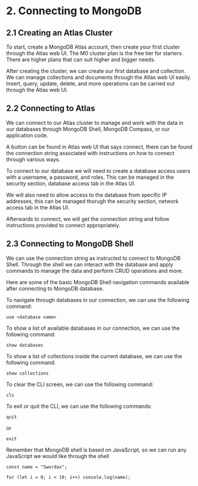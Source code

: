 # 2. Connecting to MongoDB

## 2.1 Creating an Atlas Cluster

To start, create a MongoDB Atlas account, then create your first cluster through the Atlas web UI. The M0 cluster plan is the free tier for starters. There are higher plans that can suit higher and bigger needs.

After creating the cluster, we can create our first database and collection. We can manage collections and documents through the Atlas web UI easily. Insert, query, update, delete, and more operations can be carried out through the Atlas web UI.

## 2.2 Connecting to Atlas

We can connect to our Atlas cluster to manage and work with the data in our databases through MongoDB Shell, MongoDB Compass, or our application code.

A button can be found in Atlas web UI that says connect, there can be found the connection string associated with instructions on how to connect through various ways.

To connect to our database we will need to create a database access users with a username, a password, and roles. This can be managed in the security section, database access tab in the Atlas UI.

We will also need to allow access to the database from specific IP addresses, this can be managed thorugh the security section, network access tab in the Atlas UI.

Afterwards to connect, we will get the connection string and follow instructions provided to connect appropriately.

## 2.3 Connecting to MongoDB Shell

We can use the connection string as instructed to connect to MongoDB Shell. Through the shell we can interact with the database and apply commands to manage the data and perform CRUD operations and more.

Here are some of the basic MongoDB Shell navigation commands available after connecting to MongoDB database.

To navigate through databases in our connection, we can use the following command:

```shell
use <database name>
```

To show a list of available databases in our connection, we can use the following command:

```shell
show databases
```

To show a list of collections inside the current database, we can use the following command:

```shell
show collections
```

To clear the CLI screen, we can use the following command:

```shell
cls
```

To exit or quit the CLI, we can use the following commands:

```shell
quit
```

or

```shell
exit
```

Remember that MongoDB shell is based on JavaScript, so we can run any JavaScript we would like through the shell

```shell
const name = "Swordax";
```

```shell
for (let i = 0; i < 10; i++) console.log(name);
```
